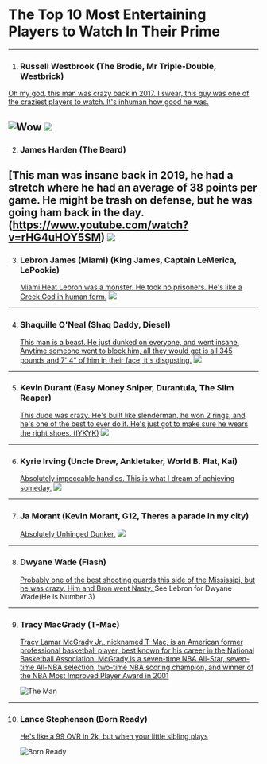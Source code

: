 

# The Top 10 Most Entertaining Players to Watch In Their Prime 
--- 
1. ### Russell Westbrook (The Brodie, Mr Triple-Double, Westbrick)

[Oh my god, this man was crazy back in 2017. I swear, this guy was one of the craziest players to watch. It's inhuman how good he was.](https://www.youtube.com/watch?v=8oXbCUdVU9Y)

![Wow](https://a.espncdn.com/i/infographics/20161024_westbrook/jordan_stats8.jpg) ![](https://i.redd.it/91tyxzrrkry51.jpg)
---   
2. ### James Harden (The Beard)

[This man was insane back in 2019, he had a stretch where he had an average of 38 points per game. He might be trash on defense, but he was going ham back in the day. (https://www.youtube.com/watch?v=rHG4uHOY5SM)
![](https://pbs.twimg.com/media/EKrKWo9W4AAOiNz.jpg)
---
3. ### Lebron James (Miami) (King James, Captain LeMerica, LePookie)

   [Miami Heat Lebron was a monster. He took no prisoners. He's like a Greek God in human form.](https://www.youtube.com/watch?v=qfOvIsHdMVk)
   ![](https://www.jsonline.com/gcdn/-mm-/dfff082d1e4931b30569ae37195b6862a6a8ef8a/c=0-361-2915-2008/local/-/media/2018/05/22/USATODAY/USATODAY/636625868623447717-AP-APTOPIX-Heat-Bucks-Basketball-39255807.JPG)
---
4. ### Shaquille O'Neal (Shaq Daddy, Diesel)
   [This man is a beast. He just dunked on everyone, and went insane. Anytime someone went to block him, all they would get is all 345 pounds and 7' 4" of him in their face, it's disgusting.](https://www.youtube.com/watch?v=3VlMSo7AXow&t=40s)
![](https://pbs.twimg.com/media/F3cI7-rXUAE989L.jpg)
---
5. ### Kevin Durant (Easy Money Sniper, Durantula, The Slim Reaper)
   [This dude was crazy. He's built like slenderman, he won 2 rings, and he's one of the best to ever do it. He's just got to make sure he wears the right shoes. (IYKYK)](https://www.youtube.com/watch?v=tTsXG8LXSF8)
   ![](https://jeffpearlman.com/wp-content/uploads/2020/07/f9c9b-screen-shot-2016-07-04-at-10.34.23-am.jpg)
---
6. ### Kyrie Irving (Uncle Drew, Ankletaker, World B. Flat, Kai)
   [Absolutely impeccable handles. This is what I dream of achieving someday.](https://www.youtube.com/watch?v=ZNZq76uKz8I)
   ![](https://upload.wikimedia.org/wikipedia/commons/0/08/Kyrie_Irving_%2830548520130%29.jpg)
---
7. ### Ja Morant (Kevin Morant, G12, Theres a parade in my city)
   [Absolutely Unhinged Dunker.](https://www.youtube.com/watch?v=ARK5aoKBIw0)
   ![](https://upload.wikimedia.org/wikipedia/commons/a/a1/Ja_Morant_2021.jpg)
---
8. ### Dwyane Wade (Flash)

   [Probably one of the best shooting guards this side of the Mississipi, but he was crazy. Him and Bron went Nasty. ](https://www.youtube.com/watch?v=dU3OFJad0X8)
   See Lebron for Dwyane Wade(He is Number 3)
---
9. ### Tracy MacGrady (T-Mac)


    [Tracy Lamar McGrady Jr., nicknamed T-Mac, is an American former professional basketball player, best known for his career in the National Basketball Association. McGrady is a seven-time NBA All-Star, seven-time All-NBA selection, two-time NBA scoring champion, and winner of the NBA Most Improved Player Award in 2001](https://www.youtube.com/watch?v=aEqOlYjbaQw)

   ![The Man](https://images2.minutemediacdn.com/image/upload/c_fill,w_720,ar_16:9,f_auto,q_auto,g_auto/shape/cover/sport/d4627c41abd99f569b157d269181284b7029b07099e76992c8f1d2a2839f0828.jpg)
---   
10. ### Lance Stephenson (Born Ready)

    [He's like a 99 OVR in 2k, but when your little sibling plays](https://www.youtube.com/watch?v=8ZzhwP_4PR4)

    ![Born Ready](https://upload.wikimedia.org/wikipedia/commons/thumb/f/f4/Lance_Stephenson_2018.jpg/800px-Lance_Stephenson_2018.jpg)
